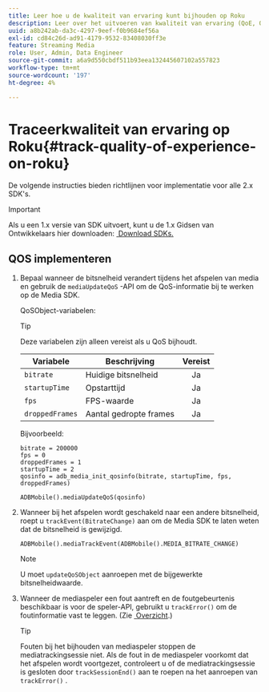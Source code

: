 ```yaml
---
title: Leer hoe u de kwaliteit van ervaring kunt bijhouden op Roku
description: Leer over het uitvoeren van kwaliteit van ervaring (QoE, QoS) het volgen gebruikend Media SDK op Roku.
uuid: a8b242ab-da3c-4297-9eef-f0b9684ef56a
exl-id: cd84c26d-ad91-4179-9532-83408030ff3e
feature: Streaming Media
role: User, Admin, Data Engineer
source-git-commit: a6a9d550cbdf511b93eea132445607102a557823
workflow-type: tm+mt
source-wordcount: '197'
ht-degree: 4%

---
```


# Traceerkwaliteit van ervaring op Roku{#track-quality-of-experience-on-roku}

De volgende instructies bieden richtlijnen voor implementatie voor alle 2.x SDK&#39;s.

>[!IMPORTANT]
>
>Als u een 1.x versie van SDK uitvoert, kunt u de 1.x Gidsen van Ontwikkelaars hier downloaden: [&#x200B; Download SDKs.](/help/getting-started/download-sdks.md)

## QOS implementeren

1. Bepaal wanneer de bitsnelheid verandert tijdens het afspelen van media en gebruik de `mediaUpdateQoS` -API om de QoS-informatie bij te werken op de Media SDK.

   QoSObject-variabelen:

   >[!TIP]
   >
   >Deze variabelen zijn alleen vereist als u QoS bijhoudt.

   | Variabele | Beschrijving | Vereist |
   | --- | --- | :---: |
   | `bitrate` | Huidige bitsnelheid | Ja |
   | `startupTime` | Opstarttijd | Ja |
   | `fps` | FPS-waarde | Ja |
   | `droppedFrames` | Aantal gedropte frames | Ja |

   Bijvoorbeeld:

   ```
   bitrate = 200000
   fps = 0
   droppedFrames = 1
   startupTime = 2
   qosinfo = adb_media_init_qosinfo(bitrate, startupTime, fps, droppedFrames)
   
   ADBMobile().mediaUpdateQoS(qosinfo)
   ```

   <!--
    QoS object creation:

    ```
    qosInfo=adb_media_init_qosinfo()
    qosInfo.bitrate = 200000
    qosInfo.fps = 0
    qosInfo.droppedFrames = 1
    qosInfo.startupTime = 2
    ```
    -->

1. Wanneer bij het afspelen wordt geschakeld naar een andere bitsnelheid, roept u `trackEvent(BitrateChange)` aan om de Media SDK te laten weten dat de bitsnelheid is gewijzigd.

   ```
   ADBMobile().mediaTrackEvent(ADBMobile().MEDIA_BITRATE_CHANGE)
   ```

   >[!NOTE]
   >
   >U moet `updateQoSObject` aanroepen met de bijgewerkte bitsnelheidwaarde.

   <!--
    ```
    qosContextData = {}
    ADBMobile().mediaTrackEvent(MEDIA_BITRATE_CHANGE, qosInfo, qosContextData)
    ```

    >[!IMPORTANT]
    >
    >Update the QoS object and call the bitrate change event on every bitrate change. This provides the most accurate QoS data.
    -->

1. Wanneer de mediaspeler een fout aantreft en de foutgebeurtenis beschikbaar is voor de speler-API, gebruikt u `trackError()` om de foutinformatie vast te leggen. (Zie [&#x200B; Overzicht &#x200B;](/help/use-cases/track-errors/track-errors-overview.md).)

   >[!TIP]
   >
   >Fouten bij het bijhouden van mediaspeler stoppen de mediatrackingsessie niet. Als de fout in de mediaspeler voorkomt dat het afspelen wordt voortgezet, controleert u of de mediatrackingsessie is gesloten door `trackSessionEnd()` aan te roepen na het aanroepen van `trackError()` .
